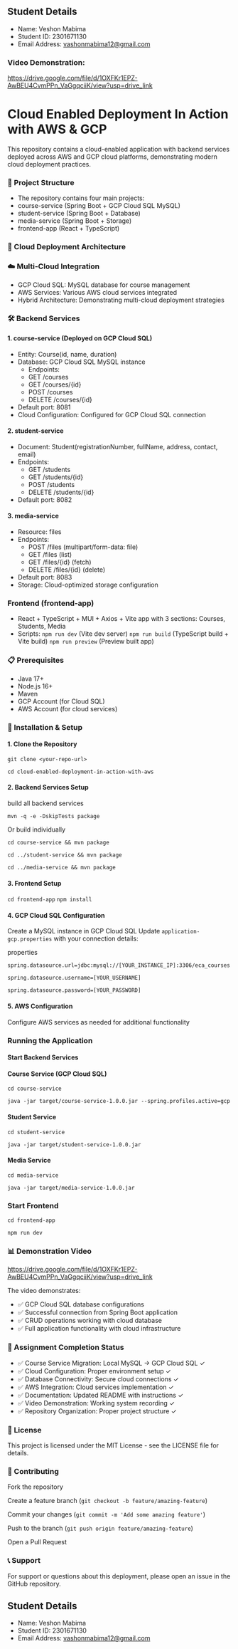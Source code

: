 ## Student Details
- Name: Veshon Mabima
- Student ID: 2301671130
- Email Address: vashonmabima12@gmail.com

### Video Demonstration:
https://drive.google.com/file/d/1OXFKr1EPZ-AwBEU4CvmPPn_VaGgqciiK/view?usp=drive_link

# Cloud Enabled Deployment In Action with AWS & GCP
This repository contains a cloud-enabled application with backend services deployed across AWS and GCP cloud platforms, demonstrating modern cloud deployment practices.

### 📁 Project Structure
- The repository contains four main projects:
- course-service (Spring Boot + GCP Cloud SQL MySQL)
- student-service (Spring Boot + Database)
- media-service (Spring Boot + Storage)
- frontend-app (React + TypeScript)

### 🚀 Cloud Deployment Architecture

### ☁️ Multi-Cloud Integration
- GCP Cloud SQL: MySQL database for course management
- AWS Services: Various AWS cloud services integrated
- Hybrid Architecture: Demonstrating multi-cloud deployment strategies

### 🛠️ Backend Services
#### 1. course-service (Deployed on GCP Cloud SQL)
- Entity: Course(id, name, duration)
- Database: GCP Cloud SQL MySQL instance
  - Endpoints:
  - GET /courses
  - GET /courses/{id}
  - POST /courses
  - DELETE /courses/{id}
- Default port: 8081
- Cloud Configuration: Configured for GCP Cloud SQL connection

#### 2. student-service
- Document: Student(registrationNumber, fullName, address, contact, email)
- Endpoints:
  - GET /students
  - GET /students/{id}
  - POST /students
  - DELETE /students/{id}
- Default port: 8082

#### 3. media-service
- Resource: files
- Endpoints:
  - POST /files (multipart/form-data: file)
  - GET /files (list)
  - GET /files/{id} (fetch)
  - DELETE /files/{id} (delete)
- Default port: 8083
- Storage: Cloud-optimized storage configuration

### Frontend (frontend-app)
- React + TypeScript + MUI + Axios + Vite app with 3 sections: Courses, Students, Media
- Scripts:
`npm run dev` (Vite dev server)
`npm run build` (TypeScript build + Vite build)
`npm run preview` (Preview built app)

### 📋 Prerequisites
- Java 17+
- Node.js 16+
- Maven
- GCP Account (for Cloud SQL)
- AWS Account (for cloud services)

### 🔧 Installation & Setup
#### 1. Clone the Repository
`git clone <your-repo-url>`

`cd cloud-enabled-deployment-in-action-with-aws`

#### 2. Backend Services Setup
build all backend services

`mvn -q -e -DskipTests package`

Or build individually

`cd course-service && mvn package`

`cd ../student-service && mvn package`

`cd ../media-service && mvn package`

#### 3. Frontend Setup

`cd frontend-app`
`npm install`

#### 4. GCP Cloud SQL Configuration

Create a MySQL instance in GCP Cloud SQL
Update `application-gcp.properties` with your connection details:

properties

`spring.datasource.url=jdbc:mysql://[YOUR_INSTANCE_IP]:3306/eca_courses`

`spring.datasource.username=[YOUR_USERNAME]`

`spring.datasource.password=[YOUR_PASSWORD]`

#### 5. AWS Configuration
Configure AWS services as needed for additional functionality

### Running the Application
#### Start Backend Services

#### Course Service (GCP Cloud SQL)

`cd course-service`

`java -jar target/course-service-1.0.0.jar --spring.profiles.active=gcp`

#### Student Service

`cd student-service`

`java -jar target/student-service-1.0.0.jar`

#### Media Service

`cd media-service`

`java -jar target/media-service-1.0.0.jar`

### Start Frontend

`cd frontend-app`

`npm run dev`

### 📊 Demonstration Video
https://drive.google.com/file/d/1OXFKr1EPZ-AwBEU4CvmPPn_VaGgqciiK/view?usp=drive_link

The video demonstrates:

- ✅ GCP Cloud SQL database configurations
- ✅ Successful connection from Spring Boot application
- ✅ CRUD operations working with cloud database
- ✅ Full application functionality with cloud infrastructure

### 📝 Assignment Completion Status
- ✅ Course Service Migration: Local MySQL → GCP Cloud SQL ✓
- ✅ Cloud Configuration: Proper environment setup ✓
- ✅ Database Connectivity: Secure cloud connections ✓
- ✅ AWS Integration: Cloud services implementation ✓
- ✅ Documentation: Updated README with instructions ✓
- ✅ Video Demonstration: Working system recording ✓
- ✅ Repository Organization: Proper project structure ✓

### 📜 License
This project is licensed under the MIT License - see the LICENSE file for details.

### 🤝 Contributing
Fork the repository

Create a feature branch (`git checkout -b feature/amazing-feature`)

Commit your changes (`git commit -m 'Add some amazing feature'`)

Push to the branch (`git push origin feature/amazing-feature`)

Open a Pull Request

### 📞 Support
For support or questions about this deployment, please open an issue in the GitHub repository.

## Student Details
- Name: Veshon Mabima
- Student ID: 2301671130
- Email Address: vashonmabima12@gmail.com
